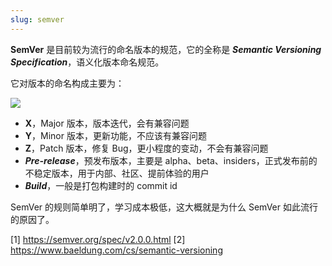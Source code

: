 ```yaml
---
slug: semver
---
```


**SemVer** 是目前较为流行的命名版本的规范，它的全称是 ***Semantic Versioning Specification***，语义化版本命名规范。

它对版本的命名构成主要为：

![](http://img.wukaipeng.com/2023/12/02-121838-fgspwF-69471449da064500ad3a1486302897e1.png)

- **X**，Major 版本，版本迭代，会有兼容问题
- **Y**，Minor 版本，更新功能，不应该有兼容问题
- **Z**，Patch 版本，修复 Bug，更小程度的变动，不会有兼容问题
- ***Pre-release***，预发布版本，主要是 alpha、beta、insiders，正式发布前的不稳定版本，用于内部、社区、提前体验的用户
- ***Build***，一般是打包构建时的 commit id

SemVer 的规则简单明了，学习成本极低，这大概就是为什么 SemVer 如此流行的原因了。


[1] https://semver.org/spec/v2.0.0.html
[2] https://www.baeldung.com/cs/semantic-versioning